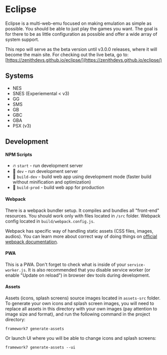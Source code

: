 # Eclipse
Eclipse is a multi-web-emu focused on making emulation as simple as possible. You should be able to just play the games you want. The goal is for there to be as little configuration as possible and offer a wide array of system support. 

This repo will serve as the beta version until v3.0.0 releases, where it will become the main site. For checking out the live beta, go to: [https://zenithdevs.github.io/eclipse/](https://zenithdevs.github.io/eclipse/)

## Systems
- NES
- SNES (Experiemental < v3)
- GG
- SMS
- GB
- GBC
- GBA
- PSX (v3)

## Development

#### NPM Scripts
* 🔥 `start` - run development server
* 🔧 `dev` - run development server
* 🔧 `build-dev` - build web app using development mode (faster build without minification and optimization)
* 🔧 `build-prod` - build web app for production

#### Webpack
There is a webpack bundler setup. It compiles and bundles all "front-end" resources. You should work only with files located in `/src` folder. Webpack config located in `build/webpack.config.js`.

Webpack has specific way of handling static assets (CSS files, images, audios). You can learn more about correct way of doing things on [official webpack documentation](https://webpack.js.org/guides/asset-management/).

#### PWA
This is a PWA. Don't forget to check what is inside of your `service-worker.js`. It is also recommended that you disable service worker (or enable "Update on reload") in browser dev tools during development.

#### Assets
Assets (icons, splash screens) source images located in `assets-src` folder. To generate your own icons and splash screen images, you will need to replace all assets in this directory with your own images (pay attention to image size and format), and run the following command in the project directory:

```
framework7 generate-assets
```

Or launch UI where you will be able to change icons and splash screens:

```
framework7 generate-assets --ui
```

